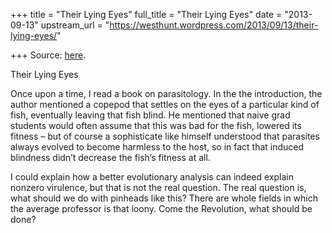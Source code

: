 +++
title = "Their Lying Eyes"
full_title = "Their Lying Eyes"
date = "2013-09-13"
upstream_url = "https://westhunt.wordpress.com/2013/09/13/their-lying-eyes/"

+++
Source: [here](https://westhunt.wordpress.com/2013/09/13/their-lying-eyes/).

Their Lying Eyes

Once upon a time, I read a book on parasitology. In the the
introduction, the author mentioned a copepod that settles on the eyes of
a particular kind of fish, eventually leaving that fish blind. He
mentioned that naive grad students would often assume that this was bad
for the fish, lowered its fitness – but of course a sophisticate like
himself understood that parasites always evolved to become harmless to
the host, so in fact that induced blindness didn’t decrease the fish’s
fitness at all.

I could explain how a better evolutionary analysis can indeed explain
nonzero virulence, but that is not the real question. The real question
is, what should we do with pinheads like this? There are whole fields
in which the average professor is that loony. Come the Revolution,
what should be done?



